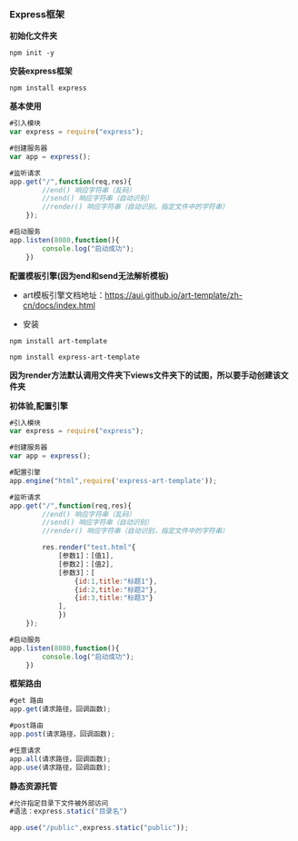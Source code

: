 ### Express框架

**初始化文件夹**
```
npm init -y
```

**安装express框架**
```
npm install express
```

**基本使用**
```js
#引入模块
var express = require("express");

#创建服务器
var app = express();

#监听请求
app.get("/",function(req,res){
		//end() 响应字符串（乱码）
		//send() 响应字符串（自动识别）
		//render() 响应字符串（自动识别，指定文件中的字符串）
	});

#启动服务
app.listen(8080,function(){
		console.log("启动成功");
	})
```

**配置模板引擎(因为end和send无法解析模板)**

* art模板引擎文档地址：https://aui.github.io/art-template/zh-cn/docs/index.html

* 安装
```
npm install art-template
```
```
npm install express-art-template
```

**因为render方法默认调用文件夹下views文件夹下的试图，所以要手动创建该文件夹**

**初体验,配置引擎**
```js
#引入模块
var express = require("express");

#创建服务器
var app = express();

#配置引擎
app.engine("html",require('express-art-template'));

#监听请求
app.get("/",function(req,res){
		//end() 响应字符串（乱码）
		//send() 响应字符串（自动识别）
		//render() 响应字符串（自动识别，指定文件中的字符串）

		res.render("test.html"{
			[参数1]：[值1],
			[参数2]：[值2],
			[参数3]：[
				{id:1,title:"标题1"},
				{id:2,title:"标题2"},
				{id:3,title:"标题3"}
			],
			})
	});

#启动服务
app.listen(8080,function(){
		console.log("启动成功");
	})
```

**框架路由**
```js
#get 路由
app.get(请求路径，回调函数);

#post路由
app.post(请求路径，回调函数);

#任意请求
app.all(请求路径，回调函数);
app.use(请求路径，回调函数);
```
**静态资源托管**
```js
#允许指定目录下文件被外部访问
#语法：express.static("目录名")

app.use("/public",express.static("public"));
```




